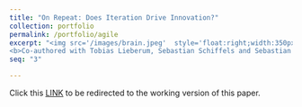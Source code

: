```yaml
---
title: "On Repeat: Does Iteration Drive Innovation?"
collection: portfolio
permalink: /portfolio/agile
excerpt: "<img src='/images/brain.jpeg'  style='float:right;width:350px;margin-left:20px;margin-bottom:40px;' >
<b>Co-authored with Tobias Lieberum, Sebastian Schiffels and Sebastian Jost.</b> <br> In this paper we examine how agile development principles (iterative sprints, autonomy) affect innovation performance. We find that frequent iterations help improve performance in complex tasks by increasing exploration behaviors. The main mechanism is slower learning under sequential (non-iterative) workflow." 
seq: "3"

---
```


Click this  <a href="/files/agile.pdf" target="_blank"><u>LINK</u></a>  to be redirected to the working version of this paper.  